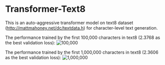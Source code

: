 # Transformer-Text8

This is an auto-aggressive transformer model on text8 dataset (http://mattmahoney.net/dc/textdata.h) for character-level text generation.

The performance trained by the first 100,000 characters in text8 (2.3768 as the best validation loss):
![100,000](https://github.com/jli262/Transformer-Text8/blob/main/0.0001_2.3768.png)

The performance trained by the first 1,000,000 characters in text8 (2.3606 as the best validation loss):
![1,000,000](https://github.com/jli262/Transformer-Text8/blob/main/0.0001_2.3606.png)
